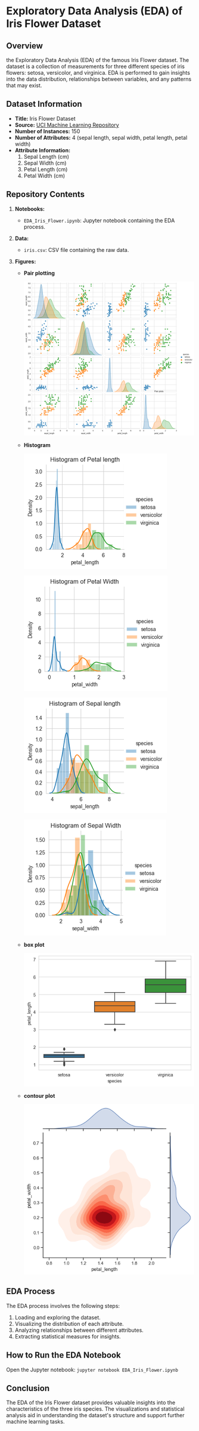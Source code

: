# Exploratory Data Analysis (EDA) of Iris Flower Dataset

## Overview
the Exploratory Data Analysis (EDA) of the famous Iris Flower dataset. The dataset is a collection of measurements for three different species of iris flowers: setosa, versicolor, and virginica. EDA is performed to gain insights into the data distribution, relationships between variables, and any patterns that may exist.

## Dataset Information
- **Title:** Iris Flower Dataset
- **Source:** [UCI Machine Learning Repository](https://archive.ics.uci.edu/ml/datasets/iris)
- **Number of Instances:** 150
- **Number of Attributes:** 4 (sepal length, sepal width, petal length, petal width)
- **Attribute Information:**
  1. Sepal Length (cm)
  2. Sepal Width (cm)
  3. Petal Length (cm)
  4. Petal Width (cm)

## Repository Contents
1. **Notebooks:**
   - `EDA_Iris_Flower.ipynb`: Jupyter notebook containing the EDA process.

2. **Data:**
   - `iris.csv`: CSV file containing the raw data.

3. **Figures:**
   - **Pair plotting**

        ![pair plot](./output/output.png)

   -  **Histogram**

        ![Histogram Petal Length](./output/histrogram_petal%20length.png)

        ![Histogram Petal width](./output/histrogram_petal_wedth.png)

        ![Histogram sepal Length](./output/histrogram_sepal.png)

        ![Histogram sepal width](./output/histrogram_sepal_width.png)

   - **box plot**

        ![box plot](./output/boxplot.png)
   
   - **contour plot**

        ![contour plot](./output/contour_plot.png)



## EDA Process
The EDA process involves the following steps:
1. Loading and exploring the dataset.
2. Visualizing the distribution of each attribute.
3. Analyzing relationships between different attributes.
4. Extracting statistical measures for insights.

## How to Run the EDA Notebook
Open the Jupyter notebook: `jupyter notebook EDA_Iris_Flower.ipynb`

## Conclusion
The EDA of the Iris Flower dataset provides valuable insights into the characteristics of the three iris species. The visualizations and statistical analysis aid in understanding the dataset's structure and support further machine learning tasks.

